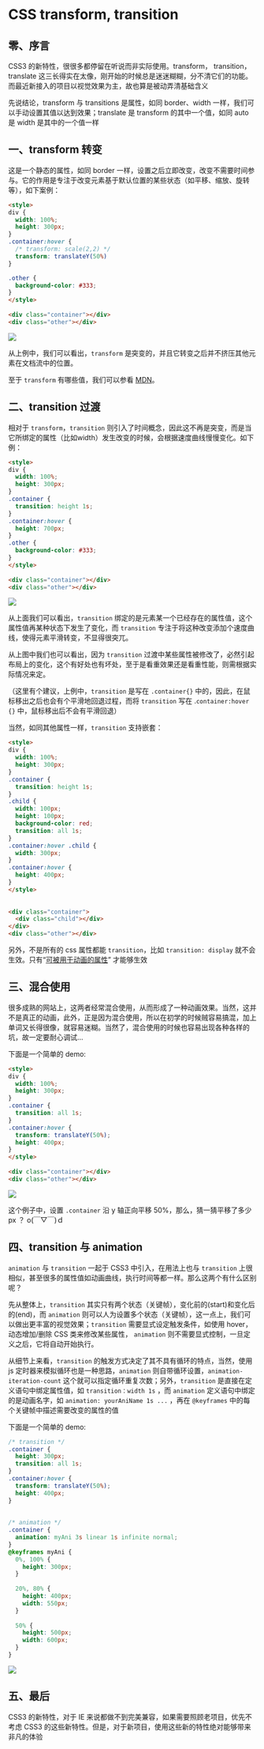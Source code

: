# CSS transform, transition

## 零、序言
CSS3 的新特性，很很多都停留在听说而非实际使用。transform， transition， translate 这三长得实在太像，刚开始的时候总是迷迷糊糊，分不清它们的功能。而最近新接入的项目以视觉效果为主，故也算是被动弄清基础含义  

先说结论，transform 与 transitions 是属性，如同 border、width 一样，我们可以手动设置其值以达到效果；translate 是 transform 的其中一个值，如同 auto 是 width 是其中的一个值一样

## 一、transform 转变
这是一个静态的属性，如同 border 一样，设置之后立即改变，改变不需要时间参与。它的作用是专注于改变元素基于默认位置的某些状态（如平移、缩放、旋转等），如下案例：
```html
<style>
div {
  width: 100%;
  height: 300px;
}
.container:hover {
  /* transform: scale(2,2) */
  transform: translateY(50%)
}

.other {
  background-color: #333;
}
</style>
 
<div class="container"></div>
<div class="other"></div>
```

![](./../../assets/images/css.tranform.gif)  

从上例中，我们可以看出，```transform``` 是突变的，并且它转变之后并不挤压其他元素在文档流中的位置。

至于 ```transform``` 有哪些值，我们可以参看 [MDN](https://developer.mozilla.org/zh-CN/docs/Web/CSS/transform)。

## 二、transition 过渡
相对于 ```transform```，```transition``` 则引入了时间概念，因此这不再是突变，而是当它所绑定的属性（比如width）发生改变的时候，会根据速度曲线慢慢变化。如下例：
```html
<style>
div {
  width: 100%;
  height: 300px;
}
.container {
  transition: height 1s;
}
.container:hover {
  height: 700px;
}
.other {
  background-color: #333;
}
</style>
 
<div class="container"></div>
<div class="other"></div>
```

![](./../../assets/images/css.transition.basic.gif)  

从上面我们可以看出，```transition``` 绑定的是元素某一个已经存在的属性值，这个属性值再某种状态下发生了变化，而 ```transition``` 专注于将这种改变添加个速度曲线，使得元素平滑转变，不显得很突兀。

从上图中我们也可以看出，因为 ```transition``` 过渡中某些属性被修改了，必然引起布局上的变化，这个有好处也有坏处，至于是看重效果还是看重性能，则需根据实际情况来定。

（这里有个建议，上例中，```transition``` 是写在 ```.container{}``` 中的，因此，在鼠标移出之后也会有个平滑地回退过程，而将 ```transition``` 写在 .```container:hover {}``` 中，鼠标移出后不会有平滑回退）

当然，如同其他属性一样，```transition``` 支持嵌套：
```html
<style>
div {
  width: 100%;
  height: 300px;
}
.container {
  transition: height 1s;
}
.child {
  width: 100px;
  height: 100px;
  background-color: red;
  transition: all 1s;
}
.container:hover .child {
  width: 300px;
}
.container:hover {
  height: 400px;
}
</style>
 
 
<div class="container">
  <div class="child"></div> 
</div>
<div class="other"></div>
```

另外，不是所有的 css 属性都能 ```transition```，比如 ```transition: display``` 就不会生效。只有“[可被用于动画的属性](https://developer.mozilla.org/en-US/docs/Web/CSS/CSS_animated_properties)” 才能够生效

## 三、混合使用
很多成熟的网站上，这两者经常混合使用，从而形成了一种动画效果。当然，这并不是真正的动画，此外，正是因为混合使用，所以在初学的时候贼容易搞混，加上单词又长得很像，就容易迷糊。当然了，混合使用的时候也容易出现各种各样的坑，故一定要耐心调试...
  
下面是一个简单的 demo:
```html
<style>
div {
  width: 100%;
  height: 300px;
}
.container {
  transition: all 1s;
}
.container:hover {
  transform: translateY(50%);
  height: 400px;
}
</style>
 
<div class="container"></div>
<div class="other"></div>
```

![](./../../assets/images/css.mixed.transform.transition.gif)

这个例子中，设置 ```.container``` 沿 y 轴正向平移 50%，那么，猜一猜平移了多少 px ？ o(￣▽￣)ｄ

## 四、transition 与 animation
```animation``` 与 ```transition``` 一起于 CSS3 中引入，在用法上也与 ```transition``` 上很相似，甚至很多的属性值如动画曲线，执行时间等都一样。那么这两个有什么区别呢？

先从整体上，```transition``` 其实只有两个状态（关键帧），变化前的(start)和变化后的(end)，而 ```animation``` 则可以人为设置多个状态（关键帧），这一点上，我们可以做出更丰富的视觉效果；```transition``` 需要显式设定触发条件，如使用 hover，动态增加/删除 CSS 类来修改某些属性， ```animation``` 则不需要显式控制，一旦定义之后，它将自动开始执行。

从细节上来看，```transition``` 的触发方式决定了其不具有循环的特点，当然，使用 js 定时器来模拟循环也是一种思路，```animation``` 则自带循环设置，```animation-iteration-count``` 这个就可以指定循环重复次数；另外，```transition``` 是直接在定义语句中绑定属性值，如 ```transition：width 1s``` ，而 ```animation``` 定义语句中绑定的是动画名字，如 ```animation: yourAniName 1s ...```  ，再在 ```@keyframes``` 中的每个关键帧中描述需要改变的属性的值  

下面是一个简单的 demo:
```css
/* transition */
.container {
  height: 300px;
  transition: all 1s;
}
.container:hover {
  transform: translateY(50%);
  height: 400px;
}
 
 
/* animation */
.container {
  animation: myAni 3s linear 1s infinite normal;
}
@keyframes myAni {
  0%, 100% {
    height: 300px;
  }
 
  20%, 80% {
    height: 400px;
    width: 550px;
  }
 
  50% {
    height: 500px;
    width: 600px;
  }
}
```
![](./../../assets/images/css.animation.gif)  

## 五、最后
CSS3 的新特性，对于 IE 来说都做不到完美兼容，如果需要照顾老项目，优先不考虑 CSS3 的这些新特性。但是，对于新项目，使用这些新的特性绝对能够带来非凡的体验
